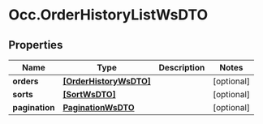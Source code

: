# Occ.OrderHistoryListWsDTO

## Properties
Name | Type | Description | Notes
------------ | ------------- | ------------- | -------------
**orders** | [**[OrderHistoryWsDTO]**](OrderHistoryWsDTO.md) |  | [optional] 
**sorts** | [**[SortWsDTO]**](SortWsDTO.md) |  | [optional] 
**pagination** | [**PaginationWsDTO**](PaginationWsDTO.md) |  | [optional] 


